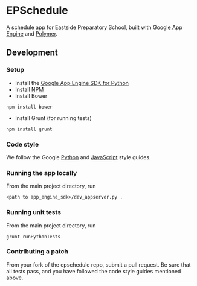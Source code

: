 # EPSchedule
A schedule app for Eastside Preparatory School, built with [Google App Engine](https://cloud.google.com/appengine) and [Polymer](https://polymer-project.org).

## Development

### Setup
- Install the [Google App Engine SDK for Python](https://cloud.google.com/appengine/downloads?hl=en)
- Install [NPM](https://www.npmjs.com/package/download)
- Install Bower 
```
npm install bower
```
- Install Grunt (for running tests)
```
npm install grunt
```

### Code style
We follow the Google [Python](https://google-styleguide.googlecode.com/svn/trunk/pyguide.html) and [JavaScript](https://google.github.io/styleguide/javascriptguide.xml) style guides.

### Running the app locally
From the main project directory, run
```
<path to app_engine_sdk>/dev_appserver.py .
```

### Running unit tests
From the main project directory, run
```
grunt runPythonTests
```

### Contributing a patch
From your fork of the epschedule repo, submit a pull request. Be sure that all tests pass, and you have followed the code style guides mentioned above.



